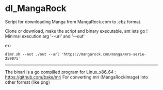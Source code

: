 # dl_MangaRock

Script for downloading Manga from MangaRock.com to .cbz format.

Clone or download, make the script and binary executable, ant lets go !
Minimal execution arg '--url' and '--out'

ex:
```
dlmr.sh --out ./out --url 'https://mangarock.com/manga/mrs-serie-259071'
```

---
The binari is a go compilled program for Linux_x86_64 : https://github.com/bake/mri
For converting mri (MangaRockImage) into other format (like png)